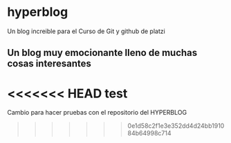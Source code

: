 # hyperblog
Un blog increible para el Curso de Git y github de platzi
## Un blog muy emocionante lleno de muchas cosas interesantes

<<<<<<< HEAD
test
=======

Cambio para hacer pruebas con el repositorio del HYPERBLOG
>>>>>>> 0e1d58c2f1e3e352dd4d24bb191084b64998c714
